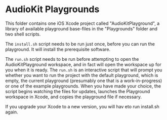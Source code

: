 AudioKit Playgrounds
====================

This folder contains one iOS Xcode project called "AudioKitPlayground", a library of available playground base-files in the "Playgrounds" folder and two shell scripts.

The `install.sh` script needs to be run just once, before you can run the playground.  It will install the prerequisite software.

The `run.sh` script needs to be run before attempting to open the AudioKitPlayground workspace, and in fact will open the workspace up for you when it is ready.  The `run.sh` is an interactive script that will prompt you whether you want to run the project with the default playground, which is empty, the current playground (presumably one that is a work-in-progress) or one of the example playgrounds.  When you have made your choice, the script begins watching the files for updates,  launches the Playground workspace in Xcode, and copies the playground file if necessary.

If you upgrade your Xcode to a new version, you will hav eto run install.sh again.

